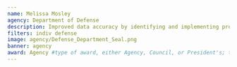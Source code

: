 ```yaml
---
name: Melissa Mosley
agency: Department of Defense
description: Improved data accuracy by identifying and implementing process improvements and changing requirements to more accurately reflect the required data in reports. Her work expedited the review process and improved accounting for public sector transactions.
filters: indiv defense
image: agency/Defense_Department_Seal.png
banner: agency
award: Agency #type of award, either Agency, Council, or President's; this is case sensitive so make sure to match the options listed exactly. This section generates the format of the card
---
```


